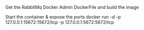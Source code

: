 Get the RabbitMq Docker Admin DockerFile and build the image


Start the container & expose the ports
docker run -d -p 127.0.0.1:15672:15672/tcp -p 127.0.0.1:5672:5672/tcp <image-id>
